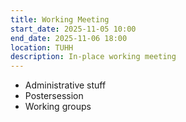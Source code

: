 ```yaml
---
title: Working Meeting
start_date: 2025-11-05 10:00
end_date: 2025-11-06 18:00
location: TUHH
description: In-place working meeting
---
```


* Administrative stuff
* Postersession
* Working groups

